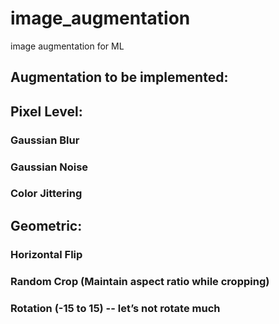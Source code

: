 # image_augmentation
image augmentation for ML


## Augmentation to be implemented: 

## Pixel Level: 
### Gaussian Blur 
### Gaussian Noise 
### Color Jittering 

## Geometric: 
### Horizontal Flip 
### Random Crop (Maintain aspect ratio while cropping) 
### Rotation (-15 to 15) -- let’s not rotate much 
